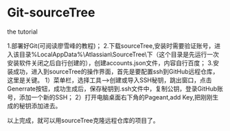# Git-sourceTree
the tutorial

1.部署好Git(可阅读廖雪峰的教程)；
2.下载sourceTree,安装时需要验证账号，进入该目录%LocalAppData%\Atlassian\SourceTree\下（这个目录是先运行一次安装软件关闭之后自行创建的），创建accounts.json文件，内容自行百度；
3.安装成功，进入到sourceTree的操作界面，首先是要配置ssh到GitHub远程仓库，这里是关键。
 1）菜单栏，选择工具—>创建或导入SSH秘钥，跳出窗口，点击Generrate按钮，成功生成后，保存秘钥到.ssh文件中，复制公钥，登录GitHub账号，添加一个新的SSH；
 2）打开电脑桌面右下角的Pageant,add Key,把刚刚生成的秘钥添加进去。
 
 以上完成，就可以用sourceTree克隆远程仓库的项目了。
